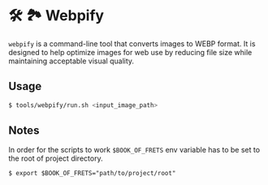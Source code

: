 # 🛠️ 🏞️ Webpify

`webpify` is a command-line tool that converts images to WEBP format. It is designed to help optimize images for web use by reducing file size while maintaining acceptable visual quality.

## Usage

```bash
$ tools/webpify/run.sh <input_image_path>
```

## Notes

In order for the scripts to work `$BOOK_OF_FRETS` env variable has to be set to the root of project directory.

```
$ export $BOOK_OF_FRETS="path/to/project/root"
```
